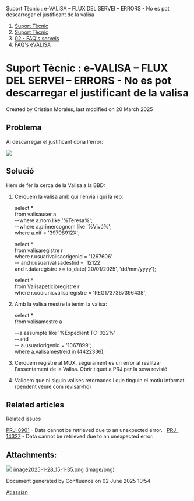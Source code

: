 Suport Tècnic : e-VALISA – FLUX DEL SERVEI – ERRORS - No es pot descarregar el justificant de la valisa  

1.  [Suport Tècnic](index.md)
2.  [Suport Tècnic](13893782.md)
3.  [02 - FAQ's serveis](26313393.md)
4.  [FAQ's eVALISA](28705569.md)

Suport Tècnic : e-VALISA – FLUX DEL SERVEI – ERRORS - No es pot descarregar el justificant de la valisa
=======================================================================================================

Created by Cristian Morales, last modified on 20 March 2025

Problema
--------

Al descarregar el justificant dona l'error: 

![](attachments/118555170/118555171.png)

Solució
-------

Hem de fer la cerca de la Valisa a la BBD:

1.  Cerquem la valisa amb qui l'envia i qui la rep:
    
    select \*  
    from valisauser a  
    \--where a.nom like '%Teresa%';  
    \--where a.primercognom like '%Vivó%';  
    where a.nif = '39708912X';
    
      
    
    select \*  
    from valisaregistre r  
    where r.usuarivalisaorigenid = '1267606'  
    \-- and r.usuarivalisadestiid = '12122'  
    and r.dataregistre >= to\_date('20/01/2025', 'dd/mm/yyyy');
    
      
    
    select \*  
    from Valisapeticioregistre r  
    where r.codiunicvalisaregistre = 'REG1737367396438';
    
2.  Amb la valisa mestre la tenim la valisa: 
    
      
    select \*  
    from valisamestre a
    
    \--a.assumpte like '%Expedient TC-022%'  
    \--and  
    \-- a.usuariorigenid = '1067899';  
    where a.valisamestreid in (4422336);
    
      
    
3.  Cerquem registre al MUX, segurament es un error al realitzar l'assentament de la Valisa. Obrir tiquet a PRJ per la seva revisió.
4.  Validem que ni siguin valises retornades i que tinguin el motiu informat (pendent veure com revisar-ho)

  

Related articles
----------------

  

Related issues

[PRJ-8901](https://contacte.aoc.cat/browse/PRJ-8901?src=confmacro) - Data cannot be retrieved due to an unexpected error.   [PRJ-14327](https://contacte.aoc.cat/browse/PRJ-14327?src=confmacro) - Data cannot be retrieved due to an unexpected error.

  

Attachments:
------------

![](images/icons/bullet_blue.gif) [image2025-1-28\_15-1-35.png](attachments/118555170/118555171.png) (image/png)  

Document generated by Confluence on 02 June 2025 10:54

[Atlassian](http://www.atlassian.com/)